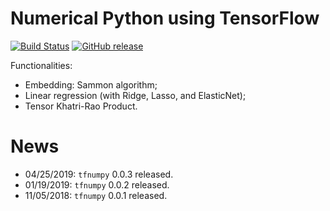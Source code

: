 # Numerical Python using TensorFlow

[![Build Status](https://travis-ci.org/stephenhky/TFNumPy.svg?branch=py37)](https://travis-ci.org/stephenhky/TFNumPy)
[![GitHub release](https://img.shields.io/github/release/stephenhky/TFNumPy.svg?maxAge=3600)](https://github.com/stephenhky/TFNumPy/releases)

Functionalities:

* Embedding: Sammon algorithm;
* Linear regression (with Ridge, Lasso, and ElasticNet);
* Tensor Khatri-Rao Product.

# News

* 04/25/2019: `tfnumpy` 0.0.3 released.
* 01/19/2019: `tfnumpy` 0.0.2 released.
* 11/05/2018: `tfnumpy` 0.0.1 released.


